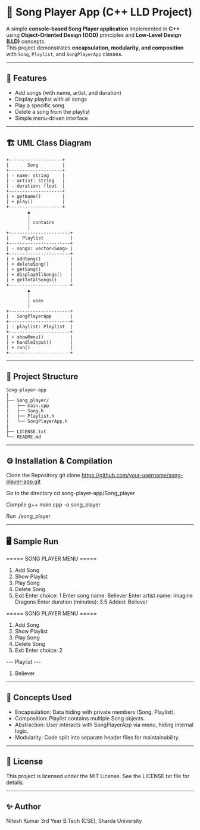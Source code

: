 # 🎵 Song Player App (C++ LLD Project)

A simple **console-based Song Player application** implemented in **C++** using **Object-Oriented Design (OOD)** principles and **Low-Level Design (LLD)** concepts.  
This project demonstrates **encapsulation, modularity, and composition** with `Song`, `Playlist`, and `SongPlayerApp` classes.

---

## 📌 Features
- Add songs (with name, artist, and duration)
- Display playlist with all songs
- Play a specific song
- Delete a song from the playlist
- Simple menu-driven interface

---

## 🏗️ UML Class Diagram

    +--------------------+
    |       Song         |
    +--------------------+
    | - name: string     |
    | - artist: string   |
    | - duration: float  |
    +--------------------+
    | + getName()        |
    | + play()           |
    +--------------------+
            ▲
            |
            | contains
            |
    +-----------------------+
    |     Playlist          |
    +-----------------------+
    | - songs: vector<Song> |
    +-----------------------+
    | + addSong()           |
    | + deleteSong()        |
    | + getSong()           |
    | + displayAllSongs()   |
    | + getTotalSongs()     |
    +-----------------------+
            ▲
            |
            | uses
            |
    +-----------------------+
    |   SongPlayerApp       |
    +-----------------------+
    | - playlist: Playlist  |
    +-----------------------+
    | + showMenu()          |
    | + handleInput()       |
    | + run()               |
    +-----------------------+

---

## 📂 Project Structure

    Song-player-app
    |
    ├── Song_player/
    |   ├── main.cpp
    |   ├── Song.h
    |   ├── Playlist.h
    |   └── SongPlayerApp.h
    |
    ├── LICENSE.txt
    └── README.md


---

## ⚙️ Installation & Compilation

Clone the Repository
git clone https://github.com/your-username/song-player-app.git

Go to the directory
cd song-player-app/Song_player

Compile
g++ main.cpp -o song_player

Run
./song_player

---

## 🖥️ Sample Run

===== SONG PLAYER MENU =====
1. Add Song
2. Show Playlist
3. Play Song
4. Delete Song
5. Exit
Enter choice: 1
Enter song name: Believer
Enter artist name: Imagine Dragons
Enter duration (minutes): 3.5
Added: Believer

===== SONG PLAYER MENU =====
1. Add Song
2. Show Playlist
3. Play Song
4. Delete Song
5. Exit
Enter choice: 2

--- Playlist ---
1. Believer

---

## 🚀 Concepts Used

- Encapsulation: Data hiding with private members (Song, Playlist).
- Composition: Playlist contains multiple Song objects.
- Abstraction: User interacts with SongPlayerApp via menu, hiding internal logic.
- Modularity: Code split into separate header files for maintainability.

---

## 📜 License

This project is licensed under the MIT License. See the LICENSE.txt file for details.

---

## ✨ Author

Nitesh Kumar
3rd Year B.Tech (CSE), Sharda University